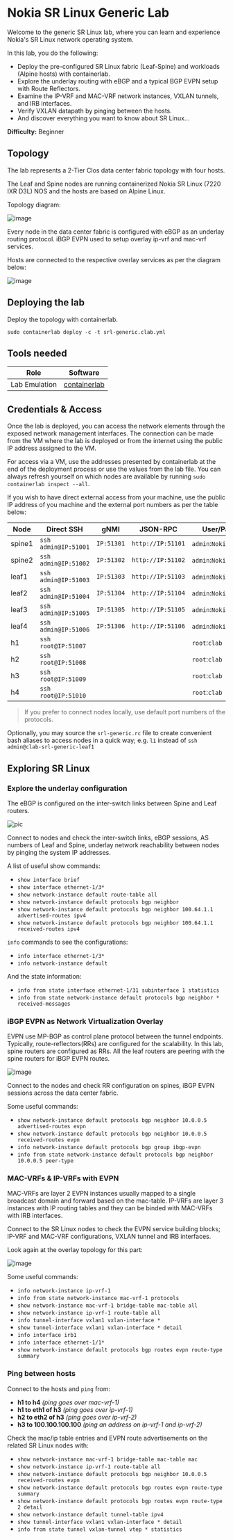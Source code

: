 # Nokia SR Linux Generic Lab

Welcome to the generic SR Linux lab, where you can learn and experience Nokia's SR Linux network operating system.

In this lab, you do the following:

- Deploy the pre-configured SR Linux fabric (Leaf-Spine) and workloads (Alpine hosts) with containerlab.
- Explore the underlay routing with eBGP and a typical BGP EVPN setup with Route Reflectors.
- Examine the IP-VRF and MAC-VRF network instances, VXLAN tunnels, and IRB interfaces.
- Verify VXLAN datapath by pinging between the hosts.
- And discover everything you want to know about SR Linux...

**Difficulty:** Beginner

## Topology

The lab represents a 2-Tier Clos data center fabric topology with four hosts.

The Leaf and Spine nodes are running containerized Nokia SR Linux (7220 IXR D3L) NOS and the hosts are based on Alpine Linux.

Topology diagram:

![image](https://github.com/aaakpinar/NCE/assets/17744051/6545fa68-7b78-4de1-a6f9-7ee291efc9a8)


Every node in the data center fabric is configured with eBGP as an underlay routing protocol. iBGP EVPN used to setup overlay ip-vrf and mac-vrf services.

Hosts are connected to the respective overlay services as per the diagram below:

![image](https://github.com/aaakpinar/NCE/assets/17744051/c12a44bd-1386-4048-9b28-450c4fd9b828)

## Deploying the lab

Deploy the topology with containerlab.

```
sudo containerlab deploy -c -t srl-generic.clab.yml
```

## Tools needed

| Role          | Software                                  |
| ------------- | ----------------------------------------- |
| Lab Emulation | [containerlab](https://containerlab.dev/) |

## Credentials & Access

Once the lab is deployed, you can access the network elements through the exposed network management interfaces. The connection can be made from the VM where the lab is deployed or from the internet using the public IP address assigned to the VM.

For access via a VM, use the addresses presented by containerlab at the end of the deployment process or use the values from the lab file. You can always refresh yourself on which nodes are available by running `sudo containerlab inspect --all`.

If you wish to have direct external access from your machine, use the public IP address of you machine and the external port numbers as per the table below:

| Node   | Direct SSH           | gNMI       | JSON-RPC          | User/Pass            |
| ------ | -------------------- | ---------- | ----------------- | -------------------- |
| spine1 | `ssh admin@IP:51001` | `IP:51301` | `http://IP:51101` | `admin`:`NokiaSrl1!` |
| spine2 | `ssh admin@IP:51002` | `IP:51302` | `http://IP:51102` | `admin`:`NokiaSrl1!` |
| leaf1  | `ssh admin@IP:51003` | `IP:51303` | `http://IP:51103` | `admin`:`NokiaSrl1!` |
| leaf2  | `ssh admin@IP:51004` | `IP:51304` | `http://IP:51104` | `admin`:`NokiaSrl1!` |
| leaf3  | `ssh admin@IP:51005` | `IP:51305` | `http://IP:51105` | `admin`:`NokiaSrl1!` |
| leaf4  | `ssh admin@IP:51006` | `IP:51306` | `http://IP:51106` | `admin`:`NokiaSrl1!` |
| h1     | `ssh root@IP:51007`  |            |                   | `root`:`clab`        |
| h2     | `ssh root@IP:51008`  |            |                   | `root`:`clab`        |
| h3     | `ssh root@IP:51009`  |            |                   | `root`:`clab`        |
| h4     | `ssh root@IP:51010`  |            |                   | `root`:`clab`        |

> If you prefer to connect nodes locally, use default port numbers of the protocols.

Optionally, you may source the `srl-generic.rc` file to create convenient bash aliases to access nodes in a quick way; e.g. `l1` instead of `ssh admin@clab-srl-generic-leaf1`

## Exploring SR Linux

### Explore the underlay configuration

The eBGP is configured on the inter-switch links between Spine and Leaf routers.

![pic](https://github.com/aaakpinar/NCE/assets/17744051/73f3238b-3990-4672-9636-b9f2bac16cc9)

Connect to nodes and check the inter-switch links, eBGP sessions, AS numbers of Leaf and Spine, underlay network reachability between nodes by pinging the system IP addresses.

A list of useful show commands:

- `show interface brief`
- `show interface ethernet-1/3*`
- `show network-instance default route-table all`
- `show network-instance default protocols bgp neighbor`
- `show network-instance default protocols bgp neighbor 100.64.1.1 advertised-routes ipv4`
- `show network-instance default protocols bgp neighbor 100.64.1.1 received-routes ipv4`

`info` commands to see the configurations:

- `info interface ethernet-1/3*`
- `info network-instance default`

And the state information:

- `info from state interface ethernet-1/31 subinterface 1 statistics`
- `info from state network-instance default protocols bgp neighbor * received-messages`

### iBGP EVPN as Network Virtualization Overlay

EVPN use MP-BGP as control plane protocol between the tunnel endpoints. Typically, route-reflectors(RRs) are configured for the scalability. In this lab, spine routers are configured as RRs. All the leaf routers are peering with the spine routers for iBGP EVPN routes.

![image](https://github.com/aaakpinar/NCE/assets/17744051/3e41e5a1-39a8-4ecd-9b79-56d0a1f2a9e4)

Connect to the nodes and check RR configuration on spines, iBGP EVPN sessions across the data center fabric.

Some useful commands:

- `show network-instance default protocols bgp neighbor 10.0.0.5 advertised-routes evpn`
- `show network-instance default protocols bgp neighbor 10.0.0.5  received-routes evpn`
- `info network-instance default protocols bgp group ibgp-evpn`
- `info from state network-instance default protocols bgp neighbor 10.0.0.5 peer-type`

### MAC-VRFs & IP-VRFs with EVPN

MAC-VRFs are layer 2 EVPN instances usually mapped to a single broadcast domain and forward based on the mac-table.
IP-VRFs are layer 3 instances with IP routing tables and they can be binded with MAC-VRFs with IRB interfaces.

Connect to the SR Linux nodes to check the EVPN service building blocks; IP-VRF and MAC-VRF configurations, VXLAN tunnel and IRB interfaces.

Look again at the overlay topology for this part:

![image](https://github.com/aaakpinar/NCE/assets/17744051/47251bcf-93b9-4d03-b043-50a7c247812b)

Some useful commands:

- `info network-instance ip-vrf-1`
- `info from state network-instance mac-vrf-1 protocols`
- `show network-instance mac-vrf-1 bridge-table mac-table all`
- `show network-instance ip-vrf-1 route-table all`
- `info tunnel-interface vxlan1 vxlan-interface *`
- `show tunnel-interface vxlan1 vxlan-interface * detail`
- `info interface irb1`
- `info interface ethernet-1/1*`
- `show network-instance default protocols bgp routes evpn route-type summary`

### Ping between hosts

Connect to the hosts and `ping` from:

- **h1 to h4** *(ping goes over mac-vrf-1)*
- **h1 to eth1 of h3** *(ping goes over ip-vrf-1)*
- **h2 to eth2 of h3** *(ping goes over ip-vrf-2)*
- **h3 to 100.100.100.100** *(ping an address on ip-vrf-1 and ip-vrf-2)*

Check the mac/ip table entries and EVPN route advertisements on the related SR Linux nodes with:

- `show network-instance mac-vrf-1 bridge-table mac-table mac`
- `show network-instance ip-vrf-1 route-table all`
- `show network-instance default protocols bgp neighbor 10.0.0.5  received-routes evpn`
- `show network-instance default protocols bgp routes evpn route-type summary`
- `show network-instance default protocols bgp routes evpn route-type 2 detail`
- `show network-instance default tunnel-table ipv4`
- `show tunnel-interface vxlan1 vxlan-interface * detail`
- `info from state tunnel vxlan-tunnel vtep * statistics`
